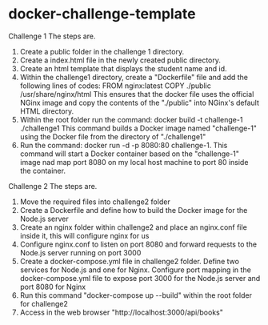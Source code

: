 # docker-challenge-template

Challenge 1
The steps are.

1. Create a public folder in the challenge 1 directory.
2. Create a index.html file in the newly created public directory.
3. Create an html template that displays the student name and id.
4. Within the challenge1 directory, create a "Dockerfile" file and add the following lines of codes:
   FROM nginx:latest
   COPY ./public /usr/share/nginx/html
   This ensures that the docker file uses the official NGinx image and copy the contents of the "./public" into NGinx's default HTML directory.
5. Within the root folder run the command: docker build -t challenge-1 ./challenge1
   This command builds a Docker image named "challenge-1" using the Docker file from the directory of "./challenge1"
6. Run the command: docker run -d -p 8080:80 challenge-1.
   This command will start a Docker container based on the "challenge-1" image nad map port 8080 on my local host machine to port 80 inside the container.

Challenge 2
The steps are.

1. Move the required files into challenge2 folder
2. Create a Dockerfile and define how to build the Docker image for the Node.js server
3. Create an nginx folder within challenge2 and place an nginx.conf file inside it, this will configure nginx for us
4. Configure nginx.conf to listen on port 8080 and forward requests to the Node.js server running on port 3000
5. Create a docker-compose.yml file in challenge2 folder.
   Define two services for Node.js and one for Nginx.
   Configure port mapping in the docker-compose.yml file to expose port 3000 for the Node.js server and port 8080 for Nginx
6. Run this command "docker-compose up --build" within the root folder for challenge2
7. Access in the web browser "http://localhost:3000/api/books"
